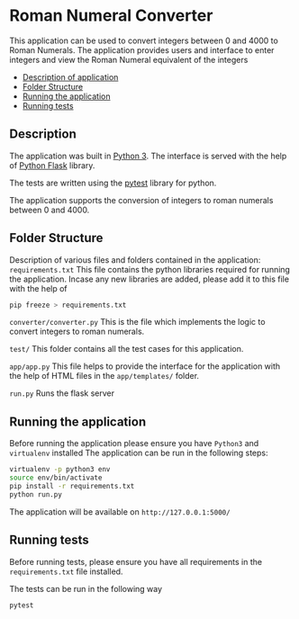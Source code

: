 # Roman Numeral Converter

This application can be used to convert integers between 0 and 4000 to Roman Numerals.
The application provides users and interface to enter integers and view the Roman Numeral equivalent of the integers

- [Description of application](##Description)
- [Folder Structure](##folder-structure)
- [Running the application](##running-the-application)
- [Running tests](##running-tests)

## Description

The application was built in [Python 3](https://www.python.org/download/releases/3.0/). The interface is served with the help of [Python Flask](https://palletsprojects.com/p/flask/) library.

The tests are written using the [pytest](https://docs.pytest.org/en/latest/) library for python.

The application supports the conversion of integers to roman numerals between 0 and 4000.

## Folder Structure
Description of various files and folders contained in the application:
`requirements.txt` This file contains the python libraries required for running the application. Incase any new libraries are added, please add it to this file with the help of

``` bash
pip freeze > requirements.txt
```

`converter/converter.py` This is the file which implements the logic to convert integers to roman numerals.

`test/` This folder contains all the test cases for this application.

`app/app.py` This file helps to provide the interface for the application with the help of HTML files in the `app/templates/` folder.

`run.py` Runs the flask server

## Running the application

Before running the application please ensure you have `Python3` and `virtualenv` installed
The application can be run in the following steps:

```bash
virtualenv -p python3 env
source env/bin/activate
pip install -r requirements.txt
python run.py
```

The application will be available on 
` http://127.0.0.1:5000/ `

## Running tests

Before running tests, please ensure you have all requirements in the `requirements.txt` file installed.

The tests can be run in the following way

```bash
pytest
```

